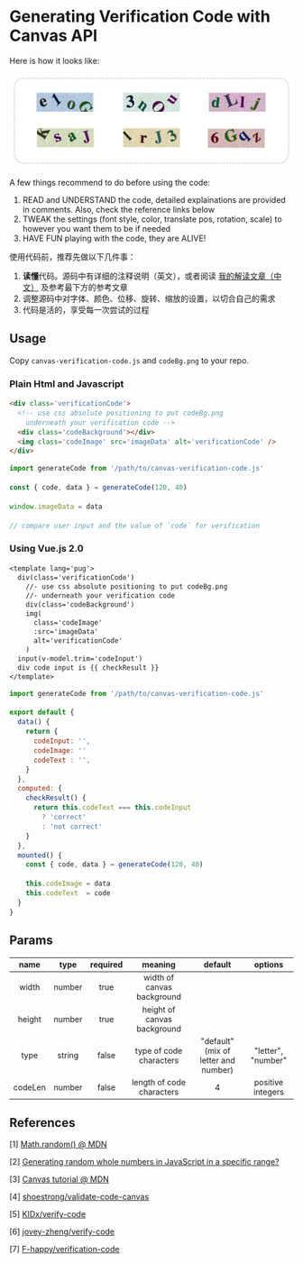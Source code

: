 # Generating Verification Code with Canvas API

Here is how it looks like:

![samples](./samples.jpg)

A few things recommend to do before using the code:

1. READ and UNDERSTAND the code, detailed explainations are provided in comments. Also, check the reference links below
2. TWEAK the settings (font style, color, translate pos, rotation, scale) to however you want them to be if needed
3. HAVE FUN playing with the code, they are ALIVE!

使用代码前，推荐先做以下几件事：

1. **读懂**代码。源码中有详细的注释说明（英文），或者阅读 [我的解读文章（中文）](https://levblanc.com/js/canvas-verification-code.html) 及参考最下方的参考文章
2. 调整源码中对字体、颜色、位移、旋转、缩放的设置，以切合自己的需求
3. 代码是活的，享受每一次尝试的过程

## Usage

Copy `canvas-verification-code.js` and `codeBg.png` to your repo.

### Plain Html and Javascript

```html
<div class='verificationCode'>
  <!-- use css absolute positioning to put codeBg.png   
    underneath your verification code -->
  <div class='codeBackground'></div>
  <img class='codeImage' src='imageData' alt='verificationCode' />
</div>
```

```javascript
import generateCode from '/path/to/canvas-verification-code.js'

const { code, data } = generateCode(120, 40)

window.imageData = data

// compare user input and the value of `code` for verification
```

### Using Vue.js 2.0

```pug
<template lang='pug'>
  div(class='verificationCode')
    //- use css absolute positioning to put codeBg.png   
    //- underneath your verification code
    div(class='codeBackground')
    img(
      class='codeImage'
      :src='imageData'
      alt='verificationCode'
    )
  input(v-model.trim='codeInput')
  div code input is {{ checkResult }}
</template>
```

```javascript
import generateCode from '/path/to/canvas-verification-code.js'

export default {
  data() {
    return {
      codeInput: '',
      codeImage: ''
      codeText : '',
    }
  },
  computed: {
    checkResult() {
      return this.codeText === this.codeInput
        ? 'correct'
        : 'not correct'
    }
  },
  mounted() {
    const { code, data } = generateCode(120, 40)

    this.codeImage = data
    this.codeText  = code
  }
}
```

## Params

| name    | type     | required | meaning                     | default | options |
| :-----: | :------: | :------: | :------------------------:  | :-----: | :-----: |
| width   | number   | true     | width of canvas background  |         |         | 
| height  | number   | true     | height of canvas background |         |         | 
| type    | string   | false    | type of code characters     | "default" <br/> (mix of letter and number) | "letter", "number" | 
| codeLen | number   | false    | length of code characters   | 4       | positive integers | 



## References

[1] [Math.random() @ MDN](https://developer.mozilla.org/en-US/docs/Web/JavaScript/Reference/Global_Objects/Math/random)

[2] [Generating random whole numbers in JavaScript in a specific range?](https://stackoverflow.com/questions/1527803/generating-random-whole-numbers-in-javascript-in-a-specific-range)

[3] [Canvas tutorial @ MDN](https://developer.mozilla.org/en-US/docs/Web/API/Canvas_API/Tutorial)

[4] [shoestrong/validate-code-canvas](https://github.com/shoestrong/validate-code-canvas)

[5] [KIDx/verify-code](https://github.com/KIDx/verify-code)

[6] [jovey-zheng/verify-code](https://github.com/jovey-zheng/verify-code)

[7] [F-happy/verification-code](https://github.com/F-happy/verification-code)